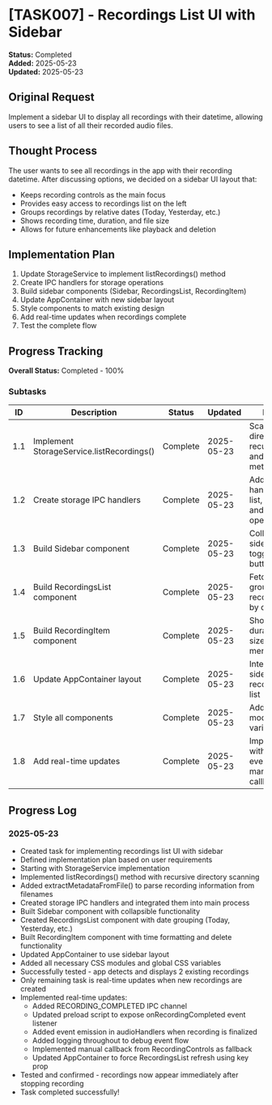 # [TASK007] - Recordings List UI with Sidebar

**Status:** Completed  
**Added:** 2025-05-23  
**Updated:** 2025-05-23

## Original Request
Implement a sidebar UI to display all recordings with their datetime, allowing users to see a list of all their recorded audio files.

## Thought Process
The user wants to see all recordings in the app with their recording datetime. After discussing options, we decided on a sidebar UI layout that:
- Keeps recording controls as the main focus
- Provides easy access to recordings list on the left
- Groups recordings by relative dates (Today, Yesterday, etc.)
- Shows recording time, duration, and file size
- Allows for future enhancements like playback and deletion

## Implementation Plan
1. Update StorageService to implement listRecordings() method
2. Create IPC handlers for storage operations
3. Build sidebar components (Sidebar, RecordingsList, RecordingItem)
4. Update AppContainer with new sidebar layout
5. Style components to match existing design
6. Add real-time updates when recordings complete
7. Test the complete flow

## Progress Tracking

**Overall Status:** Completed - 100%

### Subtasks
| ID | Description | Status | Updated | Notes |
|----|-------------|--------|---------|-------|
| 1.1 | Implement StorageService.listRecordings() | Complete | 2025-05-23 | Scans directories recursively and extracts metadata |
| 1.2 | Create storage IPC handlers | Complete | 2025-05-23 | Added handlers for list, delete, and get operations |
| 1.3 | Build Sidebar component | Complete | 2025-05-23 | Collapsible sidebar with toggle button |
| 1.4 | Build RecordingsList component | Complete | 2025-05-23 | Fetches and groups recordings by date |
| 1.5 | Build RecordingItem component | Complete | 2025-05-23 | Shows time, duration, size with menu |
| 1.6 | Update AppContainer layout | Complete | 2025-05-23 | Integrated sidebar with recordings list |
| 1.7 | Style all components | Complete | 2025-05-23 | Added CSS modules and variables |
| 1.8 | Add real-time updates | Complete | 2025-05-23 | Implemented with IPC events and manual callback |

## Progress Log
### 2025-05-23
- Created task for implementing recordings list UI with sidebar
- Defined implementation plan based on user requirements
- Starting with StorageService implementation
- Implemented listRecordings() method with recursive directory scanning
- Added extractMetadataFromFile() to parse recording information from filenames
- Created storage IPC handlers and integrated them into main process
- Built Sidebar component with collapsible functionality
- Created RecordingsList component with date grouping (Today, Yesterday, etc.)
- Built RecordingItem component with time formatting and delete functionality
- Updated AppContainer to use sidebar layout
- Added all necessary CSS modules and global CSS variables
- Successfully tested - app detects and displays 2 existing recordings
- Only remaining task is real-time updates when new recordings are created
- Implemented real-time updates:
  - Added RECORDING_COMPLETED IPC channel
  - Updated preload script to expose onRecordingCompleted event listener
  - Added event emission in audioHandlers when recording is finalized
  - Added logging throughout to debug event flow
  - Implemented manual callback from RecordingControls as fallback
  - Updated AppContainer to force RecordingsList refresh using key prop
- Tested and confirmed - recordings now appear immediately after stopping recording
- Task completed successfully!
